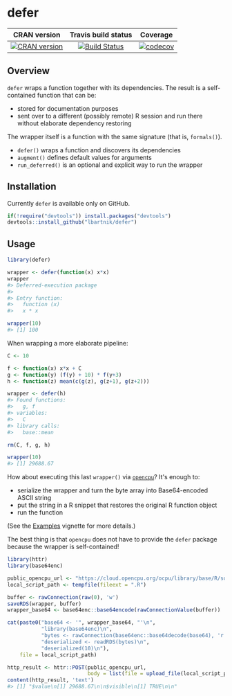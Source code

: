 defer
==========================

| CRAN version    | Travis build status   | Coverage |
| :-------------: |:---------------------:|:--------:|
| [![CRAN version](http://www.r-pkg.org/badges/version/defer)](https://cran.r-project.org/package=defer) | [![Build Status](https://travis-ci.org/lbartnik/defer.svg?branch=master)](https://travis-ci.org/lbartnik/defer) | [![codecov](https://codecov.io/gh/lbartnik/defer/branch/master/graph/badge.svg)](https://codecov.io/gh/lbartnik/defer)|


Overview
--------

`defer` wraps a function together with its dependencies. The result is
a self-contained function that can be:

-   stored for documentation purposes
-   sent over to a different (possibly remote) R session and run there
    without elaborate dependency restoring

The wrapper itself is a function with the same signature (that is,
`formals()`).

-   `defer()` wraps a function and discovers its dependencies
-   `augment()` defines default values for arguments
-   `run_deferred()` is an optional and explicit way to run the wrapper


Installation
------------

Currently `defer` is available only on GitHub.

``` r
if(!require("devtools")) install.packages("devtools")
devtools::install_github("lbartnik/defer")
```


Usage
-----

``` r
library(defer)

wrapper <- defer(function(x) x*x)
wrapper
#> Deferred-execution package
#> 
#> Entry function:
#>   function (x) 
#>   x * x

wrapper(10)
#> [1] 100
```


When wrapping a more elaborate pipeline:

``` r
C <- 10

f <- function(x) x*x + C
g <- function(y) (f(y) + 10) * f(y+3)
h <- function(z) mean(c(g(z), g(z+1), g(z+2)))

wrapper <- defer(h)
#> Found functions:
#>   g, f
#> variables:
#>   C
#> library calls:
#>   base::mean

rm(C, f, g, h)

wrapper(10)
#> [1] 29688.67
```


How about executing this last `wrapper()` via [`opencpu`](http://www.opencpu.org)?
It's enough to:

-   serialize the wrapper and turn the byte array into Base64-encoded ASCII string
-   put the string in a R snippet that restores the original R function object
-   run the function

(See the [Examples](inst/doc/examples.html) vignette for more details.)

The best thing is that `opencpu` does not have to provide the `defer` package
because the wrapper is self-contained!


``` r
library(httr)
library(base64enc)

public_opencpu_url <- "https://cloud.opencpu.org/ocpu/library/base/R/source/print"
local_script_path <- tempfile(fileext = ".R")

buffer <- rawConnection(raw(0), 'w')
saveRDS(wrapper, buffer)
wrapper_base64 <- base64enc::base64encode(rawConnectionValue(buffer))

cat(paste0("base64 <- '", wrapper_base64, "'\n",
           "library(base64enc)\n",
           "bytes <- rawConnection(base64enc::base64decode(base64), 'r')\n",
           "deserialized <- readRDS(bytes)\n",
           "deserialized(10)\n"),
    file = local_script_path)

http_result <- httr::POST(public_opencpu_url,
                          body = list(file = upload_file(local_script_path)))
content(http_result, 'text')
#> [1] "$value\n[1] 29688.67\n\n$visible\n[1] TRUE\n\n"
```
